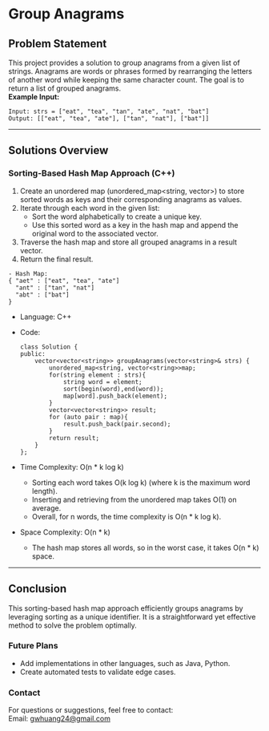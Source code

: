 # **Group Anagrams**

## **Problem Statement**
This project provides a solution to group anagrams from a given list of strings.
Anagrams are words or phrases formed by rearranging the letters of another word while keeping the same character count. The goal is to return a list of grouped anagrams.  
**Example Input:**
  ```
  Input: strs = ["eat", "tea", "tan", "ate", "nat", "bat"]
  Output: [["eat", "tea", "ate"], ["tan", "nat"], ["bat"]]
  ```
---

## **Solutions Overview**
### **Sorting-Based Hash Map Approach (C++)**
1. Create an unordered map (unordered_map<string, vector<string>>) to store sorted words as keys and their corresponding anagrams as values.
2. Iterate through each word in the given list:
   - Sort the word alphabetically to create a unique key.
   - Use this sorted word as a key in the hash map and append the original word to the associated vector.
3. Traverse the hash map and store all grouped anagrams in a result vector.
4. Return the final result.

  ```
  - Hash Map:
  { "aet" : ["eat", "tea", "ate"]
    "ant" : ["tan", "nat"]
    "abt" : ["bat"]
  }
  ```

- Language: C++
- Code:
  ```
  class Solution {
  public:
      vector<vector<string>> groupAnagrams(vector<string>& strs) {
          unordered_map<string, vector<string>>map;
          for(string element : strs){
              string word = element;
              sort(begin(word),end(word));
              map[word].push_back(element);
          }
          vector<vector<string>> result;
          for (auto pair : map){
              result.push_back(pair.second);
          }
          return result;
      }
  };
  ```

- Time Complexity: O(n * k log k)  
  - Sorting each word takes O(k log k) (where k is the maximum word length).
  - Inserting and retrieving from the unordered map takes O(1) on average.
  - Overall, for n words, the time complexity is O(n * k log k).
- Space Complexity: O(n * k)  
  - The hash map stores all words, so in the worst case, it takes O(n * k) space.  
  
---

## **Conclusion**
This sorting-based hash map approach efficiently groups anagrams by leveraging sorting as a unique identifier. It is a straightforward yet effective method to solve the problem optimally.  

### **Future Plans**
- Add implementations in other languages, such as Java, Python.
- Create automated tests to validate edge cases.

### **Contact**
For questions or suggestions, feel free to contact:  
Email: gwhuang24@gmail.com
